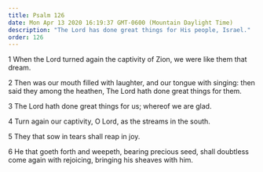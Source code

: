 ```yaml
---
title: Psalm 126
date: Mon Apr 13 2020 16:19:37 GMT-0600 (Mountain Daylight Time)
description: "The Lord has done great things for His people, Israel."
order: 126
---
```


1 When the Lord turned again the captivity of Zion, we were like them that dream.

2 Then was our mouth filled with laughter, and our tongue with singing: then said they among the heathen, The Lord hath done great things for them.

3 The Lord hath done great things for us; whereof we are glad.

4 Turn again our captivity, O Lord, as the streams in the south.

5 They that sow in tears shall reap in joy.

6 He that goeth forth and weepeth, bearing precious seed, shall doubtless come again with rejoicing, bringing his sheaves with him.
